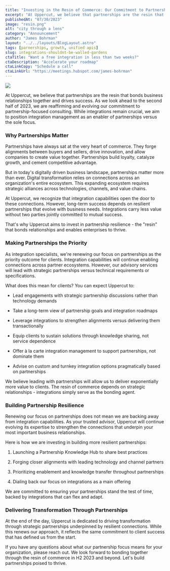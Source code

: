 ```yaml
---
title: "Investing in the Resin of Commerce: Our Commitment to Partnerships in H2 2023"
excerpt: "At Uppercut, we believe that partnerships are the resin that bonds business relationships together and drives success. As we look ahead to the second half of 2023, we are reaffirming and evolving our commitment to partnership-focused consulting. While integrations remain crucial, we aim to position integration management as an enabler of partnerships versus the sole focus."
publishedAt: "07/30/2023"
image: "resin.png"
alt: "city through a lens"
category: "Announcement"
author: "James Bohrman"
layout: "../../layouts/BlogLayout.astro"
tags: [parnerships, growth, unified apis]
slug: integrations-shouldnt-be-walled-gardens
ctaTitle: "Want a free integration in less than two weeks?"
ctaDescription: "Accelerate your roadmap"
ctaLinkCopy: "Schedule a call"
ctaLinkUrl: "https://meetings.hubspot.com/james-bohrman"
---
```


![](../resin.png)

At Uppercut, we believe that partnerships are the resin that bonds business relationships together and drives success. As we look ahead to the second half of 2023, we are reaffirming and evolving our commitment to partnership-focused consulting. While integrations remain crucial, we aim to position integration management as an enabler of partnerships versus the sole focus.

### Why Partnerships Matter

Partnerships have always sat at the very heart of commerce. They forge alignments between buyers and sellers, drive innovation, and allow companies to create value together. Partnerships build loyalty, catalyze growth, and cement competitive advantage.

But in today's digitally driven business landscape, partnerships matter more than ever. Digital transformation relies on connections across an organization's entire ecosystem. This expanding ecosystem requires strategic alliances across technologies, channels, and value chains.

At Uppercut, we recognize that integration capabilities open the door to these connections. However, long-term success depends on resilient partnerships that evolve with business needs. Integrations carry less value without two parties jointly committed to mutual success.

That's why Uppercut aims to invest in partnership resilience - the "resin" that bonds relationships and enables enterprises to thrive.

### Making Partnerships the Priority

As integration specialists, we're renewing our focus on partnerships as the priority outcome for clients. Integration capabilities will continue enabling connections across partner ecosystems. However, our advisory services will lead with strategic partnerships versus technical requirements or specifications.

What does this mean for clients? You can expect Uppercut to:

* Lead engagements with strategic partnership discussions rather than technology demands

* Take a long-term view of partnership goals and integration roadmaps

* Leverage integrations to strengthen alignments versus delivering them transactionally

* Equip clients to sustain solutions through knowledge sharing, not service dependence

* Offer à la carte integration management to support partnerships, not dominate them

* Advise on custom and turnkey integration options pragmatically based on partnerships

We believe leading with partnerships will allow us to deliver exponentially more value to clients. The resin of commerce depends on strategic relationships - integrations simply serve as the bonding agent.

### Building Partnership Resilience

Renewing our focus on partnerships does not mean we are backing away from integration capabilities. As your trusted advisor, Uppercut will continue evolving its expertise to strengthen the connections that underpin your most important business relationships.

Here is how we are investing in building more resilient partnerships:

1. Launching a Partnership Knowledge Hub to share best practices

2. Forging closer alignments with leading technology and channel partners

3. Prioritizing enablement and knowledge transfer throughout partnerships

4. Dialing back our focus on integrations as a main offering

We are committed to ensuring your partnerships stand the test of time, backed by integrations that can flex and adapt.

### Delivering Transformation Through Partnerships

At the end of the day, Uppercut is dedicated to driving transformation through strategic partnerships underpinned by resilient connections. While this renews our approach, it reflects the same commitment to client success that has defined us from the start.

If you have any questions about what our partnership focus means for your organization, please reach out. We look forward to bonding together through the resin of commerce in H2 2023 and beyond. Let's build partnerships poised to thrive.
